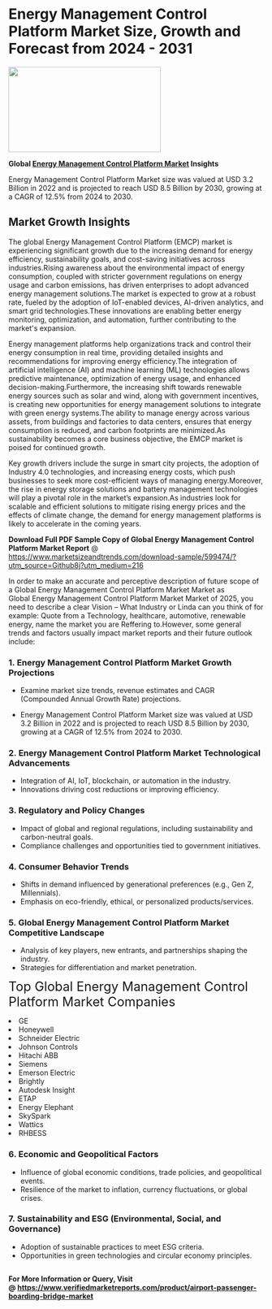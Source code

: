 <H1>Energy Management Control Platform Market Size, Growth and Forecast from 2024 - 2031</H1><img class="aligncenter size-medium wp-image-584254" src="https://thirdeyenews.in/wp-content/uploads/2024/09/Global-Market-Research-300x168.jpeg" alt="" width="300" height="168" /><p><strong>Global&nbsp;<a href="https://www.marketsizeandtrends.com/download-sample/599474/?utm_source=Github8j?utm_medium=216">Energy Management Control Platform Market</a> Insights</strong></p><p>Energy Management Control Platform Market size was valued at USD 3.2 Billion in 2022 and is projected to reach USD 8.5 Billion by 2030, growing at a CAGR of 12.5% from 2024 to 2030.</p><p><h2>Market Growth Insights</h2> <p>The global Energy Management Control Platform (EMCP) market is experiencing significant growth due to the increasing demand for energy efficiency, sustainability goals, and cost-saving initiatives across industries.Rising awareness about the environmental impact of energy consumption, coupled with stricter government regulations on energy usage and carbon emissions, has driven enterprises to adopt advanced energy management solutions.The market is expected to grow at a robust rate, fueled by the adoption of IoT-enabled devices, AI-driven analytics, and smart grid technologies.These innovations are enabling better energy monitoring, optimization, and automation, further contributing to the market's expansion.</p> <p>Energy management platforms help organizations track and control their energy consumption in real time, providing detailed insights and recommendations for improving energy efficiency.The integration of artificial intelligence (AI) and machine learning (ML) technologies allows predictive maintenance, optimization of energy usage, and enhanced decision-making.Furthermore, the increasing shift towards renewable energy sources such as solar and wind, along with government incentives, is creating new opportunities for energy management solutions to integrate with green energy systems.The ability to manage energy across various assets, from buildings and factories to data centers, ensures that energy consumption is reduced, and carbon footprints are minimized.As sustainability becomes a core business objective, the EMCP market is poised for continued growth.<p>Key growth drivers include the surge in smart city projects, the adoption of Industry 4.0 technologies, and increasing energy costs, which push businesses to seek more cost-efficient ways of managing energy.Moreover, the rise in energy storage solutions and battery management technologies will play a pivotal role in the market’s expansion.As industries look for scalable and efficient solutions to mitigate rising energy prices and the effects of climate change, the demand for energy management platforms is likely to accelerate in the coming years.</p> <p><span class=""><strong>Download Full PDF Sample Copy of Global Energy Management Control Platform Market Report</strong> @ <a href="https://www.marketsizeandtrends.com/download-sample/599474/?utm_source=Github8j?utm_medium=216" target="_blank">https://www.marketsizeandtrends.com/download-sample/599474/?utm_source=Github8j?utm_medium=216</a></span></p><p>In order to make an accurate and perceptive description of future scope of a Global&nbsp;Energy Management Control Platform Market Market as Global&nbsp;Energy Management Control Platform Market Market of 2025, you need to describe a clear Vision &ndash; What Industry or Linda can you think of for example: Quote from a Technology, healthcare, automotive, renewable energy, name the market you are Reffering to.However, some general trends and factors usually impact market reports and their future outlook include:</p><h3>1.&nbsp;<strong>Energy Management Control Platform Market Growth Projections</strong></h3><ul><li>Examine market size trends, revenue estimates and CAGR (Compounded Annual Growth Rate) projections.</li><li><p>Energy Management Control Platform Market size was valued at USD 3.2 Billion in 2022 and is projected to reach USD 8.5 Billion by 2030, growing at a CAGR of 12.5% from 2024 to 2030.</p></li></ul><h3>2.&nbsp;<strong>Energy Management Control Platform Market Technological Advancements</strong></h3><ul><li>Integration of AI, IoT, blockchain, or automation in the industry.</li><li>Innovations driving cost reductions or improving efficiency.</li></ul><h3>3.&nbsp;<strong>Regulatory and Policy Changes</strong></h3><ul><li>Impact of global and regional regulations, including sustainability and carbon-neutral goals.</li><li>Compliance challenges and opportunities tied to government initiatives.</li></ul><h3>4.&nbsp;<strong>Consumer Behavior Trends</strong></h3><ul><li>Shifts in demand influenced by generational preferences (e.g., Gen Z, Millennials).</li><li>Emphasis on eco-friendly, ethical, or personalized products/services.</li></ul><h3>5.&nbsp;<strong>Global Energy Management Control Platform Market Competitive Landscape</strong></h3><ul><li>Analysis of key players, new entrants, and partnerships shaping the industry.</li><li>Strategies for differentiation and market penetration.</li></ul><p data-pm-slice="1 1 []"><span style="color: inherit; font-family: inherit; font-size: 25px;">Top Global Energy Management Control Platform Market Companies</span></p><div class="" data-test-id=""><p><li>GE</li><li> Honeywell</li><li> Schneider Electric</li><li> Johnson Controls</li><li> Hitachi ABB</li><li> Siemens</li><li> Emerson Electric</li><li> Brightly</li><li> Autodesk Insight</li><li> ETAP</li><li> Energy Elephant</li><li> SkySpark</li><li> Wattics</li><li> RHBESS</li></p></div><h3>6.&nbsp;<strong>Economic and Geopolitical Factors</strong></h3><ul><li>Influence of global economic conditions, trade policies, and geopolitical events.</li><li>Resilience of the market to inflation, currency fluctuations, or global crises.</li></ul><h3>7.&nbsp;<strong>Sustainability and ESG (Environmental, Social, and Governance)</strong></h3><ul><li>Adoption of sustainable practices to meet ESG criteria.</li><li>Opportunities in green technologies and circular economy principles.</li></ul><h2><strong style="font-size: 14px;">For More Information or Query, Visit @&nbsp;</strong><a style="background-color: #ffffff; font-size: 14px;" href="https://www.marketsizeandtrends.com/report/energy-management-control-platform-market/" target="_blank">https://www.verifiedmarketreports.com/product/airport-passenger-boarding-bridge-market</a></h2>